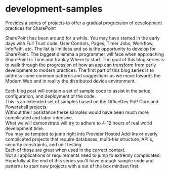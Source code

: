 # development-samples
Provides a series of projects to offer a gradual progression of development practices for SharePoint

SharePoint has been around for a while.  You may have started in the early days with Full Trust code, User Controls, Pages, Timer Jobs, Workflow, InfoPath, etc.  The list is limitless and so is the opportunity to develop for SharePoint.  The biggest dilemma a programmer will face when approaching SharePoint is Time and frankly Where to start.  The goal of this blog series is to walk through the progression of how an app can transform from early development to modern practices.  The first part of this blog series is to address some common patterns and suggestions as we move towards the Modern Web and in reality the distributed device environment.

Each blog post will contain a set of sample code to assist in the setup, configuration, and deployment of the code.  
This is an extended set of samples based on the OfficeDev PnP Core and Powershell projects.   
Without their assistance these samples would have been much more complicated and labor intensive.  
What we will demonstrate will try to adhere to 4-12 hours of real world development time.  
You may be tempted to jump right into Provider Hosted Add-Ins or overly complicated projects that require databases, multi-tier structure, API's, security constraints, and unit testing.  
Each of those are great when used in the correct context.   
Not all applications or requirements need to jump to extremly complicated.   
Hopefully at the end of this series you'll have enough sample code and patterns to start new projects with a out of the box mindset first.